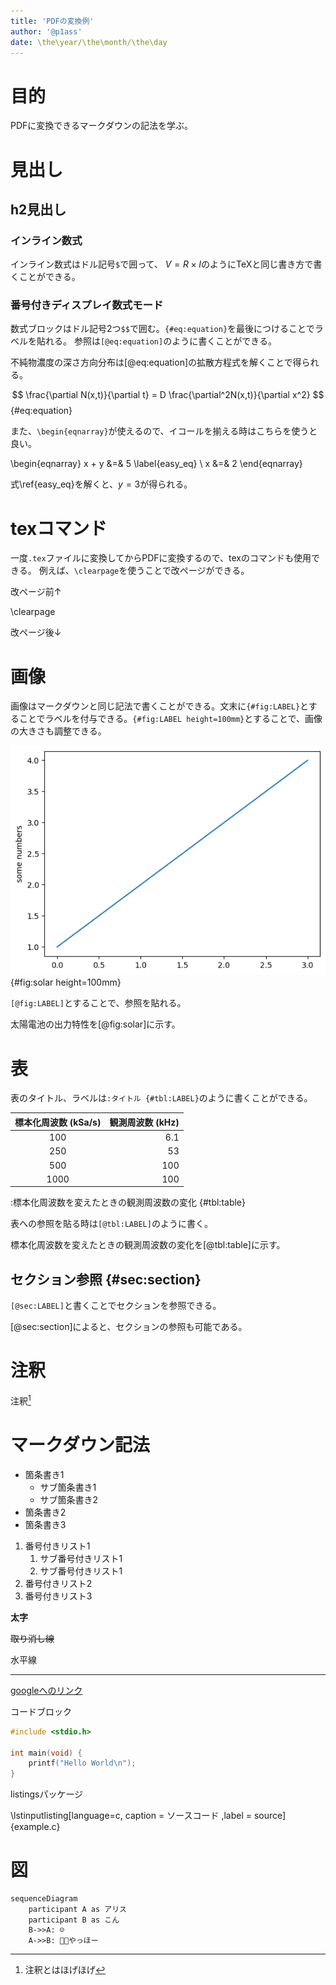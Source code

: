 ```yaml
---
title: 'PDFの変換例'
author: '@p1ass'
date: \the\year/\the\month/\the\day
---
```


# 目的

PDFに変換できるマークダウンの記法を学ぶ。

# 見出し

## h2見出し

### インライン数式

インライン数式はドル記号`$`で囲って、 $V = R \times I$のようにTeXと同じ書き方で書くことができる。

### 番号付きディスプレイ数式モード

数式ブロックはドル記号2つ`$$`で囲む。`{#eq:equation}`を最後につけることでラベルを貼れる。
参照は`[@eq:equation]`のように書くことができる。

不純物濃度の深さ方向分布は[@eq:equation]の拡散方程式を解くことで得られる。

$$
\frac{\partial N(x,t)}{\partial t} = D \frac{\partial^2N(x,t)}{\partial x^2}
$${#eq:equation}

また、`\begin{eqnarray}`が使えるので、イコールを揃える時はこちらを使うと良い。

\begin{eqnarray}
x + y &=& 5 \label{easy_eq} \\
x &=& 2
\end{eqnarray}

式\ref{easy_eq}を解くと、$y = 3$が得られる。

# texコマンド

一度`.tex`ファイルに変換してからPDFに変換するので、texのコマンドも使用できる。
例えば、`\clearpage`を使うことで改ページができる。

改ページ前↑

\clearpage

改ページ後↓

# 画像

画像はマークダウンと同じ記法で書くことができる。文末に`{#fig:LABEL}`とすることでラベルを付与できる。`{#fig:LABEL height=100mm}`とすることで、画像の大きさも調整できる。

![太陽電池の出力特性](graph.png){#fig:solar height=100mm}


`[@fig:LABEL]`とすることで、参照を貼れる。

太陽電池の出力特性を[@fig:solar]に示す。

# 表

表のタイトル、ラベルは`:タイトル {#tbl:LABEL}`のように書くことができる。

|標本化周波数 $\mathrm{(kSa/s)}$|観測周波数 $\mathrm{(kHz)}$|
|:-:|--:|
|100|6.1|
|250|53|
|500|100|
|1000|100|

:標本化周波数を変えたときの観測周波数の変化 {#tbl:table}

表への参照を貼る時は`[@tbl:LABEL]`のように書く。

標本化周波数を変えたときの観測周波数の変化を[@tbl:table]に示す。

## セクション参照 {#sec:section}

`[@sec:LABEL]`と書くことでセクションを参照できる。

[@sec:section]によると、セクションの参照も可能である。


# 注釈

注釈[^1]

[^1]: 注釈とはほげほげ

# マークダウン記法

- 箇条書き1
    - サブ箇条書き1
    - サブ箇条書き2
- 箇条書き2
- 箇条書き3

1. 番号付きリスト1
    1. サブ番号付きリスト1
    1. サブ番号付きリスト1
1. 番号付きリスト2
1. 番号付きリスト3

**太字**


~~取り消し線~~

水平線

---

[googleへのリンク](https://google.com)


コードブロック


```c
#include <stdio.h>

int main(void) {
    printf("Hello World\n");
}
```

listingsパッケージ

\lstinputlisting[language=c, caption = ソースコード ,label = source]{example.c}

# 図

```mermaid
sequenceDiagram
    participant A as アリス
    participant B as こん
    B->>A: ☺
    A->>B: 🎈🎈やっほー
```

